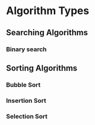 # Algorithm Types
## Searching Algorithms
### Binary search
## Sorting Algorithms
### Bubble Sort
### Insertion Sort
### Selection Sort
